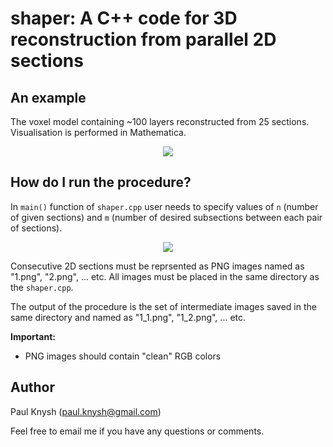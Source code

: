 # shaper: A C++ code for 3D reconstruction from parallel 2D sections

## An example

The voxel model containing ~100 layers reconstructed from 25 sections. Visualisation is performed in Mathematica.

<p align="center">
  <img src="http://https://imgur.com/a/AdwVArB">
</p>

## How do I run the procedure?

In `main()` function of `shaper.cpp` user needs to specify values of `n` (number of given sections) and `m` (number of desired subsections between each pair of sections).

<p align="center">
  <img src="https://imgur.com/a/bc0MGEJ">
</p>

Consecutive 2D sections must be reprsented as PNG images named as "1.png", "2.png", ... etc. All images must be placed in the same directory as the `shaper.cpp`.

The output of the procedure is the set of intermediate images saved in the same directory and named as "1_1.png", "1_2.png", ... etc.

**Important:**
* PNG images should contain "clean" RGB colors

## Author

Paul Knysh (paul.knysh@gmail.com)

Feel free to email me if you have any questions or comments.
